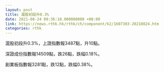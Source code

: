```yaml
---
layout: post
title: 滬股初段升0.3%
date: 2021-08-24 09:36:18.000000000 +08:00
link: https://news.rthk.hk/rthk/ch/component/k2/1607303-20210824.htm
categories: rthk
---
```


滬股初段升0.3%，上證指數報3487點，升10點。

深證成份指數報14509點，跌26點，跌幅0.18%。

創業板指數報3281點，跌12點，跌幅0.38%。
